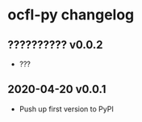 # ocfl-py changelog

## ?????????? v0.0.2

  * ???

## 2020-04-20 v0.0.1

  * Push up first version to PyPI
